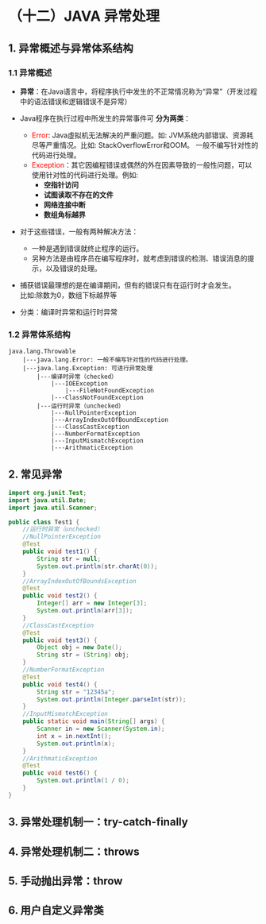 # （十二）JAVA 异常处理

## 1. 异常概述与异常体系结构

### 1.1 异常概述

- **异常**：在Java语言中，将程序执行中发生的不正常情况称为“异常”（开发过程中的语法错误和逻辑错误不是异常）
- Java程序在执行过程中所发生的异常事件可 **分为两类**：
    - <font color=red>Error</font>: Java虛拟机无法解决的严重问题。如: JVM系统内部错误、资源耗尽等严重情况。比如: StackOverflowError和OOM。 一般不编写针对性的代码进行处理。
    - <font color=red>Exception</font>：其它因编程错误或偶然的外在因素导致的一般性问题，可以使用针对性的代码进行处理。例如:
        - **空指针访问**
        - **试图读取不存在的文件**
        - **网络连接中断**
        - **数组角标越界**

- 对于这些错误，一般有两种解决方法：
    - 一种是遇到错误就终止程序的运行。
    - 另种方法是由程序员在编写程序时，就考虑到错误的检测、错误消息的提示，以及错误的处理。
- 捕获错误最理想的是在编译期间，但有的错误只有在运行时才会发生。        
    比如:除数为0，数组下标越界等
- 分类：编译时异常和运行时异常

### 1.2 异常体系结构

```
java.lang.Throwable
    |---java.lang.Error: 一般不编写针对性的代码进行处理。
    |---java.lang.Exception: 可进行异常处理
        |---编译时异常（checked）
            |---IOEException
                |---FileNotFoundException
            |---ClassNotFoundException
        |---运行时异常（unchecked）
            |---NullPointerException
            |---ArrayIndexOutOfBoundException
            |---ClassCastException
            |---NumberFormatException
            |---InputMismatchException
            |---ArithmaticException
```

## 2. 常见异常

```java
import org.junit.Test;
import java.util.Date;
import java.util.Scanner;

public class Test1 {
    //运行时异常（unchecked）
    //NullPointerException
    @Test
    public void test1() {
        String str = null;
        System.out.println(str.charAt(0));
    }
    //ArrayIndexOutOfBoundsException
    @Test
    public void test2() {
        Integer[] arr = new Integer[3];
        System.out.println(arr[3]);
    }
    //ClassCastException
    @Test
    public void test3() {
        Object obj = new Date();
        String str = (String) obj;
    }
    //NumberFormatException
    @Test
    public void test4() {
        String str = "12345a";
        System.out.println(Integer.parseInt(str));
    }
    //InputMismatchException
    public static void main(String[] args) {
        Scanner in = new Scanner(System.in);
        int x = in.nextInt();
        System.out.println(x);
    }
    //ArithmaticException
    @Test
    public void test6() {
        System.out.println(1 / 0);
    }
}

```

## 3. 异常处理机制一：try-catch-finally
## 4. 异常处理机制二：throws
## 5. 手动抛出异常：throw
## 6. 用户自定义异常类
